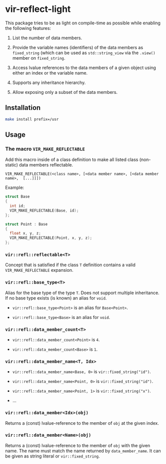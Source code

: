 # vir-reflect-light

This package tries to be as light on compile-time as possible while enabling 
the following features:

1. List the number of data members.

2. Provide the variable names (identifiers) of the data members as 
   `fixed_string` (which can be used as `std::string_view` via the `.view()` 
   member on `fixed_string`.

3. Access lvalue references to the data members of a given object using either 
   an index or the variable name.

4. Supports any inheritance hierarchy.

5. Allow exposing only a subset of the data members.

## Installation

```sh
make install prefix=/usr
```

## Usage

### The macro `VIR_MAKE_REFLECTABLE`

Add this macro inside of a class definition to make all listed class 
(non-static) data members reflectable.

`VIR_MAKE_REFLECTABLE(<class name>, [<data member name>, [<data member name>, 
[...]]])`

Example:

```c++
struct Base
{
  int id;
  VIR_MAKE_REFLECTABLE(Base, id);
};

struct Point : Base
{
  float x, y, z;
  VIR_MAKE_REFLECTABLE(Point, x, y, z);
};
```

### `vir::refl::reflectable<T>`

Concept that is satisfied if the class `T` definition contains a valid 
`VIR_MAKE_REFLECTABLE` expansion.

### `vir::refl::base_type<T>`

Alias for the base type of the type `T`. Does not support multiple inheritance. 
If no base type exists (is known) an alias for `void`.

- `vir::refl::base_type<Point>` is an alias for `Base<Point>`.

- `vir::refl::base_type<Base>` is an alias for `void`.

### `vir::refl::data_member_count<T>`

- `vir::refl::data_member_count<Point>` is `4`.

- `vir::refl::data_member_count<Base>` is `1`.

### `vir::refl::data_member_name<T, Idx>`

- `vir::refl::data_member_name<Base, 0>` is `vir::fixed_string("id")`.

- `vir::refl::data_member_name<Point, 0>` is `vir::fixed_string("id")`.

- `vir::refl::data_member_name<Point, 1>` is `vir::fixed_string("x")`.

- ...

### `vir::refl::data_member<Idx>(obj)`

Returns a (const) lvalue-reference to the member of `obj` at the given index.

### `vir::refl::data_member<Name>(obj)`

Returns a (const) lvalue-reference to the member of `obj` with the given name. 
The name must match the name returned by `data_member_name`. It can be given as 
string literal or `vir::fixed_string`.
